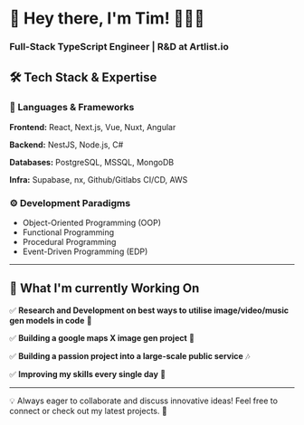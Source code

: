 # 👋 Hey there, I'm Tim! 👨🏻‍💻  
### Full-Stack TypeScript Engineer | R&D at Artlist.io

## 🛠️ Tech Stack & Expertise  

### 💾 Languages & Frameworks  
**Frontend:** React, Next.js, Vue, Nuxt, Angular  

**Backend:** NestJS, Node.js, C#  

**Databases:** PostgreSQL, MSSQL, MongoDB

**Infra:** Supabase, nx, Github/Gitlabs CI/CD, AWS

### ⚙️ Development Paradigms  
- Object-Oriented Programming (OOP)  
- Functional Programming  
- Procedural Programming  
- Event-Driven Programming (EDP)  

---

## 📌 What I'm currently Working On   

✅  **Research and Development on best ways to utilise image/video/music gen models in code** 🤖

✅  **Building a google maps X image gen project** 👀

✅  **Building a passion project into a large-scale public service** 🎶  

✅  **Improving my skills every single day** 🏯  

---

💡 Always eager to collaborate and discuss innovative ideas! Feel free to connect or check out my latest projects. 🚀  

